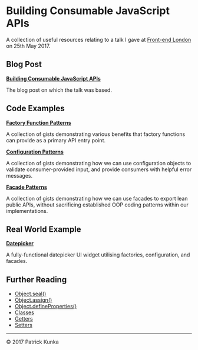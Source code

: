 # Building Consumable JavaScript APIs

A collection of useful resources relating to a talk I gave at [Front-end London](frontendlondon.co.uk) on 25th May 2017.

## Blog Post

**[Building Consumable JavaScript APIs](https://www.kunkalabs.com/blog/building-consumable-javascript-apis/)**

The blog post on which the talk was based.

## Code Examples

**[Factory Function Patterns](https://gist.github.com/patrickkunka/a65a62928f5a9e2acca6d33277d728ce)**

A collection of gists demonstrating various benefits that factory functions can provide as a primary API entry point.

**[Configuration Patterns](https://gist.github.com/patrickkunka/893f9d4ba8180fa19ff9994f521d0d73)**

A collection of gists demonstrating how we can use configuration objects to validate consumer-provided input, and provide consumers with helpful error messages.

**[Facade Patterns](https://gist.github.com/patrickkunka/2019d6fe45abf9d5c5f8e764d05539d3)**

A collection of gists demonstrating how we can use facades to export lean public APIs, without sacrificing established OOP coding patterns within our implementations.

## Real World Example

**[Datepicker](https://github.com/patrickkunka/datepicker)**

A fully-functional datepicker UI widget utilising factories, configuration, and facades.

## Further Reading

- [Object.seal()](https://developer.mozilla.org/en/docs/Web/JavaScript/Reference/Global_Objects/Object/seal)
- [Object.assign()](https://developer.mozilla.org/en/docs/Web/JavaScript/Reference/Global_Objects/Object/assign)
- [Object.defineProperties()](https://developer.mozilla.org/en/docs/Web/JavaScript/Reference/Global_Objects/Object/defineProperties)
- [Classes](https://developer.mozilla.org/en/docs/Web/JavaScript/Reference/Classes)
- [Getters](https://developer.mozilla.org/en/docs/Web/JavaScript/Reference/Functions/get)
- [Setters](https://developer.mozilla.org/en/docs/Web/JavaScript/Reference/Functions/set)

---
&copy; 2017 Patrick Kunka

